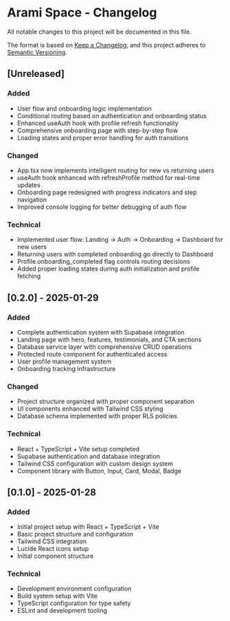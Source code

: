 # Arami Space - Changelog

All notable changes to this project will be documented in this file.

The format is based on [Keep a Changelog](https://keepachangelog.com/en/1.0.0/),
and this project adheres to [Semantic Versioning](https://semver.org/spec/v2.0.0.html).

## [Unreleased]

### Added
- User flow and onboarding logic implementation
- Conditional routing based on authentication and onboarding status
- Enhanced useAuth hook with profile refresh functionality
- Comprehensive onboarding page with step-by-step flow
- Loading states and proper error handling for auth transitions

### Changed
- App.tsx now implements intelligent routing for new vs returning users
- useAuth hook enhanced with refreshProfile method for real-time updates
- Onboarding page redesigned with progress indicators and step navigation
- Improved console logging for better debugging of auth flow

### Technical
- Implemented user flow: Landing → Auth → Onboarding → Dashboard for new users
- Returning users with completed onboarding go directly to Dashboard
- Profile.onboarding_completed flag controls routing decisions
- Added proper loading states during auth initialization and profile fetching

## [0.2.0] - 2025-01-29

### Added
- Complete authentication system with Supabase integration
- Landing page with hero, features, testimonials, and CTA sections
- Database service layer with comprehensive CRUD operations
- Protected route component for authenticated access
- User profile management system
- Onboarding tracking infrastructure

### Changed
- Project structure organized with proper component separation
- UI components enhanced with Tailwind CSS styling
- Database schema implemented with proper RLS policies

### Technical
- React + TypeScript + Vite setup completed
- Supabase authentication and database integration
- Tailwind CSS configuration with custom design system
- Component library with Button, Input, Card, Modal, Badge

## [0.1.0] - 2025-01-28

### Added
- Initial project setup with React + TypeScript + Vite
- Basic project structure and configuration
- Tailwind CSS integration
- Lucide React icons setup
- Initial component structure

### Technical
- Development environment configuration
- Build system setup with Vite
- TypeScript configuration for type safety
- ESLint and development tooling